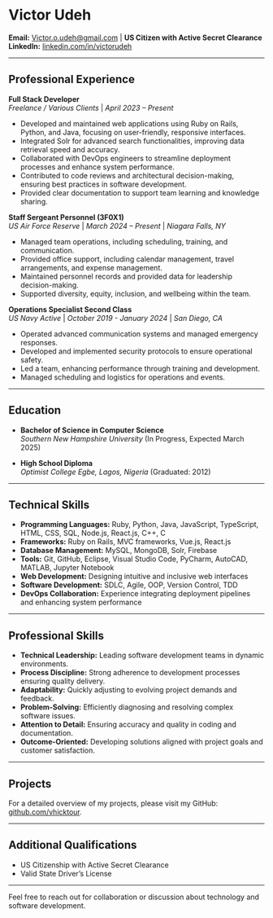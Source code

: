 # Victor Udeh

**Email:** Victor.o.udeh@gmail.com | **US Citizen with Active Secret Clearance**  
**LinkedIn:** [linkedin.com/in/victorudeh](https://linkedin.com/in/victorudeh)

---

## Professional Experience

**Full Stack Developer**  
*Freelance / Various Clients* | *April 2023 – Present*

- Developed and maintained web applications using Ruby on Rails, Python, and Java, focusing on user-friendly, responsive interfaces.
- Integrated Solr for advanced search functionalities, improving data retrieval speed and accuracy.
- Collaborated with DevOps engineers to streamline deployment processes and enhance system performance.
- Contributed to code reviews and architectural decision-making, ensuring best practices in software development.
- Provided clear documentation to support team learning and knowledge sharing.

**Staff Sergeant Personnel (3F0X1)**  
*US Air Force Reserve* | *March 2024 – Present* | *Niagara Falls, NY*

- Managed team operations, including scheduling, training, and communication.
- Provided office support, including calendar management, travel arrangements, and expense management.
- Maintained personnel records and provided data for leadership decision-making.
- Supported diversity, equity, inclusion, and wellbeing within the team.

**Operations Specialist Second Class**  
*US Navy Active* | *October 2019 - January 2024* | *San Diego, CA*

- Operated advanced communication systems and managed emergency responses.
- Developed and implemented security protocols to ensure operational safety.
- Led a team, enhancing performance through training and development.
- Managed scheduling and logistics for operations and events.

---

## Education

- **Bachelor of Science in Computer Science**  
  *Southern New Hampshire University* (In Progress, Expected March 2025)

- **High School Diploma**  
  *Optimist College Egbe, Lagos, Nigeria* (Graduated: 2012)

---

## Technical Skills

- **Programming Languages:** Ruby, Python, Java, JavaScript, TypeScript, HTML, CSS, SQL, Node.js, React.js, C++, C  
- **Frameworks:** Ruby on Rails, MVC frameworks, Vue.js, React.js  
- **Database Management:** MySQL, MongoDB, Solr, Firebase  
- **Tools:** Git, GitHub, Eclipse, Visual Studio Code, PyCharm, AutoCAD, MATLAB, Jupyter Notebook  
- **Web Development:** Designing intuitive and inclusive web interfaces  
- **Software Development:** SDLC, Agile, OOP, Version Control, TDD  
- **DevOps Collaboration:** Experience integrating deployment pipelines and enhancing system performance

---

## Professional Skills

- **Technical Leadership:** Leading software development teams in dynamic environments.
- **Process Discipline:** Strong adherence to development processes ensuring quality delivery.
- **Adaptability:** Quickly adjusting to evolving project demands and feedback.
- **Problem-Solving:** Efficiently diagnosing and resolving complex software issues.
- **Attention to Detail:** Ensuring accuracy and quality in coding and documentation.
- **Outcome-Oriented:** Developing solutions aligned with project goals and customer satisfaction.

---

## Projects

For a detailed overview of my projects, please visit my GitHub: [github.com/vhicktour](https://github.com/vhicktour).

---

## Additional Qualifications

- US Citizenship with Active Secret Clearance
- Valid State Driver’s License

---

Feel free to reach out for collaboration or discussion about technology and software development.
